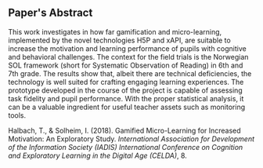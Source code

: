 ## Paper's Abstract
This work investigates in how far gamification and micro-learning, implemented by the novel technologies H5P and xAPI, are suitable to increase the motivation and learning performance of pupils with cognitive and behavioral challenges. The context for the field trials is the Norwegian SOL framework (short for Systematic Observation of Reading) in 6th and 7th grade. The results show that, albeit there are technical deficiencies, the technology is well suited for crafting engaging learning experiences. The prototype developed in the course of the project is capable of assessing task fidelity and pupil performance. With the proper statistical analysis, it can be a valuable ingredient for useful teacher assets such as monitoring tools.

Halbach, T., & Solheim, I. (2018). Gamified Micro-Learning for Increased Motivation: An Exploratory Study. _International Association for Development of the Information Society (IADIS) International Conference on Cognition and Exploratory Learning in the Digital Age (CELDA)_, 8.